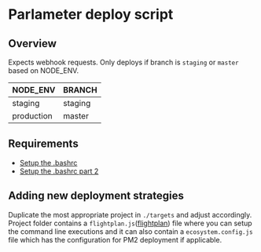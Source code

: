 # Parlameter deploy script

## Overview

Expects webhook requests. Only deploys if branch is `staging` or `master` based on NODE_ENV.


|NODE_ENV  |BRANCH  |
|----------|--------|
|staging   |staging |
|production|master  |

## Requirements

- [Setup the .bashrc](https://github.com/Unitech/pm2/issues/1887#issuecomment-327085935)
- [Setup the .bashrc part 2](https://github.com/Unitech/pm2/issues/1887#issuecomment-327085935)

## Adding new deployment strategies

Duplicate the most appropriate project in `./targets` and adjust accordingly. Project folder contains a `flightplan.js`([flightplan](https://github.com/pstadler/flightplan)) file where you can setup the command line executions and it can also contain a `ecosystem.config.js` file which has the configuration for PM2 deployment if applicable.
